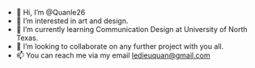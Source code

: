 - 👋 Hi, I’m @Quanle26
- 👀 I’m interested in art and design.
- 🌱 I’m currently learning Communication Design at University of North Texas.
- 💞️ I’m looking to collaborate on any further project with you all.
- 📫 You can reach me via my email ledieuquan@gmail.com

<!---
Quanle26/Quanle26 is a ✨ special ✨ repository because its `README.md` (this file) appears on your GitHub profile.
You can click the Preview link to take a look at your changes.
--->
